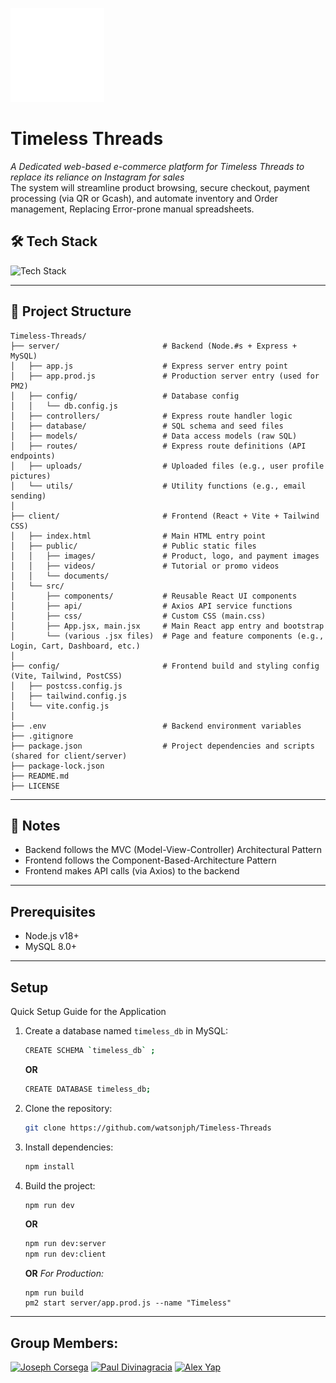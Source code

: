 <img src="./client/public/images/Timeless-Inverted.png" alt="logo" width="150"> <br>
# Timeless Threads
*A Dedicated web-based e-commerce platform for Timeless Threads to replace its reliance on Instagram for sales* <br>
The system will streamline product browsing, secure checkout, payment processing (via QR or Gcash), and automate inventory and Order management, Replacing Error-prone manual spreadsheets.

## 🛠 Tech Stack
![Tech Stack](https://skills-icons.vercel.app/api/icons?i=react,tailwind,mysql,node,vite,axios,express)

---

## 📁 Project Structure
```
Timeless-Threads/
├── server/                       # Backend (Node.#s + Express + MySQL)
│   ├── app.js                    # Express server entry point
│   ├── app.prod.js               # Production server entry (used for PM2)
│   ├── config/                   # Database config
│   │   └── db.config.js
│   ├── controllers/              # Express route handler logic
│   ├── database/                 # SQL schema and seed files
│   ├── models/                   # Data access models (raw SQL)
│   ├── routes/                   # Express route definitions (API endpoints)
│   ├── uploads/                  # Uploaded files (e.g., user profile pictures)
│   └── utils/                    # Utility functions (e.g., email sending)
│
├── client/                       # Frontend (React + Vite + Tailwind CSS)
│   ├── index.html                # Main HTML entry point
│   ├── public/                   # Public static files
│   │   ├── images/               # Product, logo, and payment images
│   │   ├── videos/               # Tutorial or promo videos
│   │   └── documents/
│   └── src/
│       ├── components/           # Reusable React UI components
│       ├── api/                  # Axios API service functions
│       ├── css/                  # Custom CSS (main.css)
│       ├── App.jsx, main.jsx     # Main React app entry and bootstrap
│       └── (various .jsx files)  # Page and feature components (e.g., Login, Cart, Dashboard, etc.)
│
├── config/                       # Frontend build and styling config (Vite, Tailwind, PostCSS)
│   ├── postcss.config.js
│   ├── tailwind.config.js
│   └── vite.config.js
│
├── .env                          # Backend environment variables
├── .gitignore
├── package.json                  # Project dependencies and scripts (shared for client/server)
├── package-lock.json
├── README.md
├── LICENSE
```

---

## 📌 Notes
- Backend follows the MVC (Model-View-Controller) Architectural Pattern
- Frontend follows the Component-Based-Architecture Pattern
- Frontend makes API calls (via Axios) to the backend
---

## Prerequisites
- Node.js v18+
- MySQL 8.0+
---
## Setup  
Quick Setup Guide for the Application

1. Create a database named `timeless_db` in MySQL:

    ```bash
    CREATE SCHEMA `timeless_db` ;
    ```
    **OR**
    ```bash
    CREATE DATABASE timeless_db;
    ```

2. Clone the repository:

    ```bash
    git clone https://github.com/watsonjph/Timeless-Threads
    ```

3. Install dependencies:

    ```bash
    npm install
    ```

4. Build the project:

    ```bash
    npm run dev
    ```
    **OR**
    ```bash
    npm run dev:server
    npm run dev:client
    ```
    **OR**
    *For Production:*
    ```
    npm run build
    pm2 start server/app.prod.js --name "Timeless"
    ```
---
## Group Members:

[![Joseph Corsega](https://github.com/watsonjph.png?size=60 "Joseph Corsega")](https://github.com/watsonjph) [![Paul Divinagracia](https://github.com/PaoloBen.png?size=60 "Paul Divinagracia")](https://github.com/PaoloBen) 
<a href="https://github.com/sojaARY">
    <img src="https://github.com/sojaARY.png" width="60" height="60" alt="Alex Yap" />
</a>
